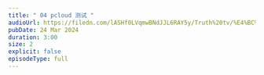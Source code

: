 ```yaml
---
title: " 04 pcloud 测试 "
audioUrl: https://filedn.com/lASHf0LVqmwBNdJJL6RAY5y/Truth%20tv/%E4%BC%A0%E9%81%93%E8%80%85/%E4%BC%A0%E9%81%93%E8%80%85%20%E8%AF%AD%E9%9F%B3/%E4%BC%A0%E9%81%93%E8%80%85%20-%201%20%E4%B8%8D%E8%A6%81%E6%83%A7%E6%80%95.mp3
pubDate: 24 Mar 2024
duration: 3:00
size: 2
explicit: false
episodeType: full
---
```

